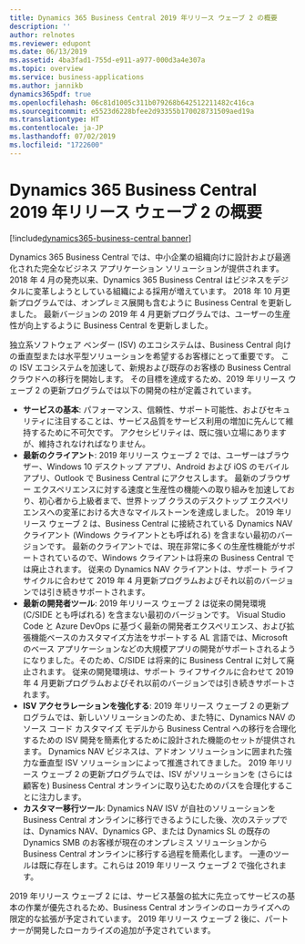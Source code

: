 ```yaml
---
title: Dynamics 365 Business Central 2019 年リリース ウェーブ 2 の概要
description: ''
author: relnotes
ms.reviewer: edupont
ms.date: 06/13/2019
ms.assetid: 4ba3fad1-755d-e911-a977-000d3a4e307a
ms.topic: overview
ms.service: business-applications
ms.author: jannikb
dynamics365pdf: true
ms.openlocfilehash: 06c81d1005c311b079268b642512211482c416ca
ms.sourcegitcommit: e5523d6228bfee2d93355b170028731509aed19a
ms.translationtype: HT
ms.contentlocale: ja-JP
ms.lasthandoff: 07/02/2019
ms.locfileid: "1722600"
---
```

# <a name="overview-of-dynamics-365-business-central-2019-release-wave-2"></a>Dynamics 365 Business Central 2019 年リリース ウェーブ 2 の概要
[!include[dynamics365-business-central banner](../includes/dynamics365-business-central.md)]

Dynamics 365 Business Central では、中小企業の組織向けに設計および最適化された完全なビジネス アプリケーション ソリューションが提供されます。 2018 年 4 月の発売以来、Dynamics 365 Business Central はビジネスをデジタルに変革しようとしている組織による採用が増えています。 2018 年 10 月更新プログラムでは、オンプレミス展開も含むように Business Central を更新しました。 最新バージョンの 2019 年 4 月更新プログラムでは、ユーザーの生産性が向上するように Business Central を更新しました。

独立系ソフトウェア ベンダー (ISV) のエコシステムは、Business Central 向けの垂直型または水平型ソリューションを希望するお客様にとって重要です。 この ISV エコシステムを加速して、新規および既存のお客様の Business Central クラウドへの移行を開始します。 その目標を達成するため、2019 年リリース ウェーブ 2 の更新プログラムでは以下の開発の柱が定義されています。

- **サービスの基本**: パフォーマンス、信頼性、サポート可能性、およびセキュリティに注目することは、サービス品質をサービス利用の増加に先んじて維持するために不可欠です。 アクセシビリティは、既に強い立場にありますが、維持されなければなりません。
- **最新のクライアント**: 2019 年リリース ウェーブ 2 では、ユーザーはブラウザー、Windows 10 デスクトップ アプリ、Android および iOS のモバイル アプリ、Outlook で Business Central にアクセスします。 最新のブラウザー エクスペリエンスに対する速度と生産性の機能への取り組みを加速しており、初心者から上級者まで、世界トップ クラスのデスクトップ エクスペリエンスへの変革における大きなマイルストーンを達成しました。 2019 年リリース ウェーブ 2 は、Business Central に接続されている Dynamics NAV クライアント (Windows クライアントとも呼ばれる) を含まない最初のバージョンです。 最新のクライアントでは、現在非常に多くの生産性機能がサポートされているので、Windows クライアントは将来の Business Central では廃止されます。 従来の Dynamics NAV クライアントは、サポート ライフサイクルに合わせて 2019 年 4 月更新プログラムおよびそれ以前のバージョンでは引き続きサポートされます。
- **最新の開発者ツール**: 2019 年リリース ウェーブ 2 は従来の開発環境 (C/SIDE とも呼ばれる) を含まない最初のバージョンです。 Visual Studio Code と Azure DevOps に基づく最新の開発者エクスペリエンス、および拡張機能ベースのカスタマイズ方法をサポートする AL 言語では、Microsoft のベース アプリケーションなどの大規模アプリの開発がサポートされるようになりました。そのため、C/SIDE は将来的に Business Central に対して廃止されます。 従来の開発環境は、サポート ライフサイクルに合わせて 2019 年 4 月更新プログラムおよびそれ以前のバージョンでは引き続きサポートされます。 
- **ISV アクセラレーションを強化する**: 2019 年リリース ウェーブ 2 の更新プログラムでは、新しいソリューションのため、また特に、Dynamics NAV のソース コード カスタマイズ モデルから Business Central への移行を合理化するための ISV 開発を簡素化するために設計された機能のセットが提供されます。 Dynamics NAV ビジネスは、アドオン ソリューションに囲まれた強力な垂直型 ISV ソリューションによって推進されてきました。 2019 年リリース ウェーブ 2 の更新プログラムでは、ISV がソリューションを (さらには顧客を) Business Central オンラインに取り込むためのパスを合理化することに注力します。
- **カスタマー移行ツール**: Dynamics NAV ISV が自社のソリューションを Business Central オンラインに移行できるようにした後、次のステップでは、Dynamics NAV、Dynamics GP、または Dynamics SL の既存の Dynamics SMB のお客様が現在のオンプレミス ソリューションから Business Central オンラインに移行する過程を簡素化します。 一連のツールは既に存在します。これらは 2019 年リリース ウェーブ 2 で強化されます。

2019 年リリース ウェーブ 2 には、サービス基盤の拡大に先立ってサービスの基本の作業が優先されるため、Business Central オンラインのローカライズへの限定的な拡張が予定されています。 2019 年リリース ウェーブ 2 後に、パートナーが開発したローカライズの追加が予定されています。

